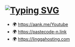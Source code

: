 # [![Typing SVG](https://readme-typing-svg.herokuapp.com?color=%232BF720&size=30&lines=Bash+Script+Free+RDP)](https://git.io/typing-svg)
* 🌍 https://aank.me/Youtube
* 🌍 https://pastecode-n.link
* 🌍 https://linggahosting.com

